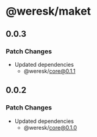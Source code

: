 # @weresk/maket

## 0.0.3

### Patch Changes

- Updated dependencies
  - @weresk/core@0.1.1

## 0.0.2

### Patch Changes

- Updated dependencies
  - @weresk/core@0.1.0
